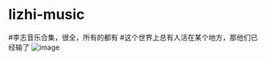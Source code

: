 # lizhi-music
#李志音乐合集，很全，所有的都有
#这个世界上总有人活在某个地方，那他们已经输了
![image](https://user-images.githubusercontent.com/55181594/191512184-677c9031-7204-473e-8a54-ebd67ee6c2ea.png)
